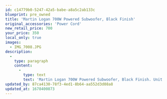 ```yaml
---
id: c14779b0-5247-42a5-babe-a8a5c2ab133c
blueprint: pre_owned
title: 'Martin Logan 700W Powered Subwoofer, Black Finish'
original_accessories: 'Power Cord'
new_retail_price: 700
your_price: 350
local_only: true
images:
  - IMG_7008.JPG
description:
  -
    type: paragraph
    content:
      -
        type: text
        text: 'Martin Logan 700W Powered Subwoofer, Black Finish. Unit is in excellent condition and includes wireless transmitter - no original box. Unit sold as new for $700.00'
updated_by: 87ca4130-78f3-4ed1-8b64-aa552d3d08a8
updated_at: 1678400873
---
```

